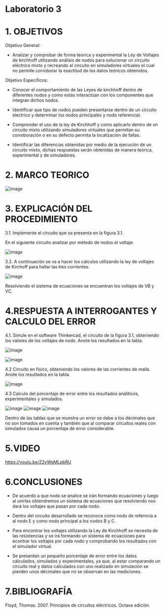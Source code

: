 # Laboratorio 3
# 1. OBJETIVOS 
Objetivo General:
* Analizar y comprobar de forma teorica y experimental la Ley de Voltajes de kirchhoff utilizando análisis de nodos para solucionar un circuito eléctrico mixto y recreando el circuito en simuladores virtuales el cual no permite corroborar la exactitud de los datos teóricos obtenidos.

Objetivo Específicos:

* Conocer el comportamiento de las Leyes de kirchhoff dentro de diferentes nodos y como estas interactúan con los componentes que integran dichos nodos.

* Identificar que tipo de nodos pueden presentarse dentro de un circuito electrico y determinar los nodos principales y nodo referencial.

* Comprender el uso de la ley de Kirchhoff y como aplicarlo dentro de un circuito mixto utilizando simuladores virtuales que permitan su corroboración o en su defecto permita la localización de fallas.

* Identificar las diferencias obtenidas por medio de la ejecución de un circuito mixto, dichas respuestas serán obtenidas de manera teórica, experimental y de simuladores.

# 2. MARCO TEORICO 

![image](https://user-images.githubusercontent.com/105617383/172489008-cd3ad9ef-0e28-4e09-9f35-d2901002bf1e.png)

# 3. EXPLICACIÓN DEL PROCEDIMIENTO 

3.1. Implemente el circuito que se presenta en la figura 3.1.

En el siguiente circuito analizar por método de nodos el voltaje.

![image](https://user-images.githubusercontent.com/105617383/172480657-6707e0d6-6f4e-44f7-ad4b-07e341bc14a3.png)

3.2. A continuación se va a hacer los calculos utilizando la ley de voltajes de Kirchoff para hallar las tres corrientes.

![image](https://user-images.githubusercontent.com/105617383/172512244-8016ca15-5294-4c2e-b600-a3ffa7cff43b.png)

Resolviendo el sistema de ecuaciones se encuentran los voltajes de VB y VC.

# 4.RESPUESTA A INTERROGANTES Y CALCULO DEL ERROR

4.1. Simule en el software Thinkercad, el circuito de la figura 3.1, obteniendo los valores de los voltajes de nodo. Anote los resultados en la tabla.

![image](https://user-images.githubusercontent.com/105617383/172750357-f2a19137-22c5-4e70-bb47-03c1adbe7cc6.png)

![image](https://user-images.githubusercontent.com/105671763/172744487-f2f53585-d8cf-4568-b263-e46fafee74bf.png)

4.2 Circuito en físico, obteniendo los valores de las corrientes de malla. Anote los resultados en la tabla.



![image](https://user-images.githubusercontent.com/105671763/172747202-bda60ce0-b729-471f-93e9-1a1514caec81.png)

4.3 Calculo del porcentaje de error entre los resultados análiticos, experimentales y simulados.

![image](https://user-images.githubusercontent.com/105671763/172747252-bdf3e808-7d16-46c1-b9db-3c6699d88c7e.png)
![image](https://user-images.githubusercontent.com/105671763/172747321-d02a87ae-f4db-47e2-8b03-d9e30b7e9dd1.png)
![image](https://user-images.githubusercontent.com/105671763/172747342-6f820ce3-1304-4d36-ade9-1b1adb036763.png)

Dentro de las tablas que se muestra un error se debe a los décimales que no son tomados en cuenta y también que al comparar circuitos reales con simulados causa un porcentaje de error considerable.

# 5.VIDEO

https://youtu.be/Z2yWgMLpbRU

# 6.CONCLUSIONES

* De acuerdo a que nodo se analice se irán formando ecuaciones y luego al unirlas obtendremos un sistema de ecuaciones que resolviendo nos dará los voltajes que pasan por cada nodo.

* Dentro del circuito desarrollado se reconoce como nodo de referncia a al nodo E y como nodo principal a los nodos B y C.

* Para encontrar los voltajes utilizando la Ley de Kirchhoff se necesita de las resistencias y se irá formando un sistema de ecuaciones para econtrar los voltajes por cada nodo y comprobando los resultados con el simulador virtual.

* Se presentan un pequeño porcentaje de error entre los datos cálculados, simulados y experimentales, ya que, al estar comparando un circuito real y datos calculados con uno realizado en simulación se pierden unos décimales que no se observan en las mediciones.

# 7.BIBLIOGRAFÍA

Floyd, Thomas. 2007. Principios de circuitos eléctricos. Octava edición.
